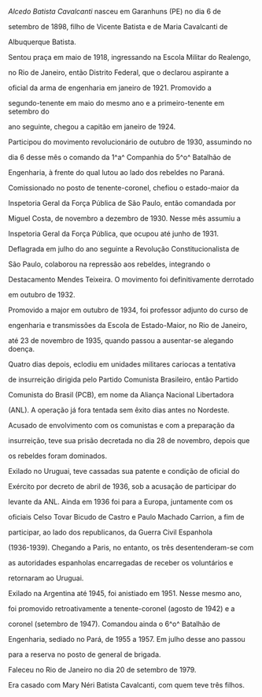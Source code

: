 

*Alcedo Batista Cavalcanti* nasceu em Garanhuns (PE) no dia 6 de

setembro de 1898, filho de Vicente Batista e de Maria Cavalcanti de

Albuquerque Batista.



Sentou praça em maio de 1918, ingressando na Escola Militar do Realengo,

no Rio de Janeiro, então Distrito Federal, que o declarou aspirante a

oficial da arma de engenharia em janeiro de 1921. Promovido a

segundo-tenente em maio do mesmo ano e a primeiro-tenente em setembro do

ano seguinte, chegou a capitão em janeiro de 1924.



Participou do movimento revolucionário de outubro de 1930, assumindo no

dia 6 desse mês o comando da 1^a^ Companhia do 5^o^ Batalhão de

Engenharia, à frente do qual lutou ao lado dos rebeldes no Paraná.

Comissionado no posto de tenente-coronel, chefiou o estado-maior da

Inspetoria Geral da Força Pública de São Paulo, então comandada por

Miguel Costa, de novembro a dezembro de 1930. Nesse mês assumiu a

Inspetoria Geral da Força Pública, que ocupou até junho de 1931.

Deflagrada em julho do ano seguinte a Revolução Constitucionalista de

São Paulo, colaborou na repressão aos rebeldes, integrando o

Destacamento Mendes Teixeira. O movimento foi definitivamente derrotado

em outubro de 1932.



Promovido a major em outubro de 1934, foi professor adjunto do curso de

engenharia e transmissões da Escola de Estado-Maior, no Rio de Janeiro,

até 23 de novembro de 1935, quando passou a ausentar-se alegando doença.

Quatro dias depois, eclodiu em unidades militares cariocas a tentativa

de insurreição dirigida pelo Partido Comunista Brasileiro, então Partido

Comunista do Brasil (PCB), em nome da Aliança Nacional Libertadora

(ANL). A operação já fora tentada sem êxito dias antes no Nordeste.

Acusado de envolvimento com os comunistas e com a preparação da

insurreição, teve sua prisão decretada no dia 28 de novembro, depois que

os rebeldes foram dominados.



Exilado no Uruguai, teve cassadas sua patente e condição de oficial do

Exército por decreto de abril de 1936, sob a acusação de participar do

levante da ANL. Ainda em 1936 foi para a Europa, juntamente com os

oficiais Celso Tovar Bicudo de Castro e Paulo Machado Carrion, a fim de

participar, ao lado dos republicanos, da Guerra Civil Espanhola

(1936-1939). Chegando a Paris, no entanto, os três desentenderam-se com

as autoridades espanholas encarregadas de receber os voluntários e

retornaram ao Uruguai.



Exilado na Argentina até 1945, foi anistiado em 1951. Nesse mesmo ano,

foi promovido retroativamente a tenente-coronel (agosto de 1942) e a

coronel (setembro de 1947). Comandou ainda o 6^o^ Batalhão de

Engenharia, sediado no Pará, de 1955 a 1957. Em julho desse ano passou

para a reserva no posto de general de brigada.



Faleceu no Rio de Janeiro no dia 20 de setembro de 1979.



Era casado com Mary Néri Batista Cavalcanti, com quem teve três filhos.



